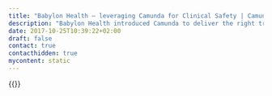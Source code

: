 ```yaml
---
title: "Babylon Health – leveraging Camunda for Clinical Safety | Camunda BPM"
description: "Babylon Health introduced Camunda to deliver the right treatment to individual patients, ensuring clinical safety across a complex human workflow management ecosystem."
date: 2017-10-25T10:39:22+02:00
draft: false
contact: true
contacthidden: true
mycontent: static
---
```

{{<case-study-single
company="Babylon Health "
companydescription="<p>Babylon is one of the largest National Health Service (NHS) practices in the UK, processing tens of thousands of daily consultations with individual patients. Each consultation triggers a complex, personalised workflow combining human and automated tasks to ensure each patient receives the right treatment and doesn’t require any further support.</p>"
customerquote="<p>“We started looking into workflow processing tools and we found Camunda among a few other alternatives. We decided to start working with Camunda because of its unique features and the Enterprise support that was available to us. To mention one, the availability of an off-the-shelf complete UI allowed us to go live much earlier than other BPM solutions.”</p> Luca Mozzo, Software Engineer, Babylon."
teaser="Babylon Health introduced Camunda to deliver the right treatment ensuring safety across a complex ecosystem."
usecase="<p>Babylon’s mission is to put an accessible and affordable health service in the hands of every person on Earth. As one of the biggest general medical practices in the UK, it introduced Camunda to deliver the right treatment to individual patients, ensuring clinical safety across a complex human workflow management ecosystem.</p>"
videolink=""
logo="//images.ctfassets.net/vpidbgnakfvf/31PDDd5yPaAdPpp5dcNgHw/69b8ecec6c552fb3a46fd7d3eedb0209/babylon-health.png"
pdf="//assets.ctfassets.net/vpidbgnakfvf/7osGwfRq0HZysFQ25I203W/c2ae187b8e9b4fc555738837301b764b/Camunda-CaseStudy_Babylon_Health_EN.pdf"
thumbnail="//images.ctfassets.net/vpidbgnakfvf/d4rOhtZfUVRtnbnM9nn5O/2cd0ee7db02d79759961e1d86c22e347/cs-cover-BabylonHealth-en.jpg">}}